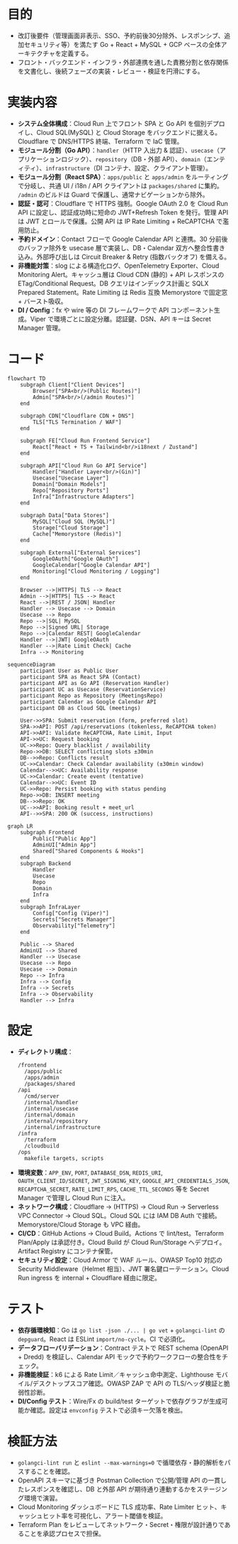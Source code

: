 # 目的
- 改訂後要件（管理画面非表示、SSO、予約前後30分除外、レスポンシブ、追加セキュリティ等）を満たす Go + React + MySQL + GCP ベースの全体アーキテクチャを定義する。
- フロント・バックエンド・インフラ・外部連携を通した責務分割と依存関係を文書化し、後続フェーズの実装・レビュー・検証を円滑にする。

# 実装内容
- **システム全体構成**：Cloud Run 上でフロント SPA と Go API を個別デプロイし、Cloud SQL(MySQL) と Cloud Storage をバックエンドに据える。Cloudflare で DNS/HTTPS 終端、Terraform で IaC 管理。
- **モジュール分割（Go API）**：`handler`（HTTP 入出力 & 認証）、`usecase`（アプリケーションロジック）、`repository`（DB・外部 API）、`domain`（エンティティ）、`infrastructure`（DI コンテナ、設定、クライアント管理）。
- **モジュール分割（React SPA）**：`apps/public` と `apps/admin` をルーティングで分岐し、共通 UI / i18n / API クライアントは `packages/shared` に集約。 `/admin` のビルドは Guard で保護し、通常ナビゲーションから除外。
- **認証・認可**：Cloudflare で HTTPS 強制。Google OAuth 2.0 を Cloud Run API に設定し、認証成功時に短命の JWT+Refresh Token を発行。管理 API は JWT とロールで保護。公開 API は IP Rate Limiting + ReCAPTCHA で濫用防止。
- **予約ドメイン**：Contact フローで Google Calendar API と連携。30 分前後のバッファ除外を usecase 層で実装し、DB・Calendar 双方へ整合性書き込み。外部呼び出しは Circuit Breaker & Retry (指数バックオフ) を備える。
- **非機能対策**：slog による構造化ログ、OpenTelemetry Exporter、Cloud Monitoring Alert。キャッシュ層は Cloud CDN (静的) + API レスポンスの ETag/Conditional Request。DB クエリはインデックス計画と SQLX Prepared Statement。Rate Limiting は Redis 互換 Memorystore で固定窓 + バースト吸収。
- **DI / Config**：fx や wire 等の DI フレームワークで API コンポーネント生成。Viper で環境ごとに設定分離。認証鍵、DSN、API キーは Secret Manager 管理。

# コード
```mermaid
flowchart TD
    subgraph Client["Client Devices"]
        Browser["SPA<br/>(Public Routes)"]
        Admin["SPA<br/>(/admin Routes)"]
    end

    subgraph CDN["Cloudflare CDN + DNS"]
        TLS["TLS Termination / WAF"]
    end

    subgraph FE["Cloud Run Frontend Service"]
        React["React + TS + Tailwind<br/>i18next / Zustand"]
    end

    subgraph API["Cloud Run Go API Service"]
        Handler["Handler Layer<br/>(Gin)"]
        Usecase["Usecase Layer"]
        Domain["Domain Models"]
        Repo["Repository Ports"]
        Infra["Infrastructure Adapters"]
    end

    subgraph Data["Data Stores"]
        MySQL["Cloud SQL (MySQL)"]
        Storage["Cloud Storage"]
        Cache["Memorystore (Redis)"]
    end

    subgraph External["External Services"]
        GoogleOAuth["Google OAuth"]
        GoogleCalendar["Google Calendar API"]
        Monitoring["Cloud Monitoring / Logging"]
    end

    Browser -->|HTTPS| TLS --> React
    Admin -->|HTTPS| TLS --> React
    React -->|REST / JSON| Handler
    Handler --> Usecase --> Domain
    Usecase --> Repo
    Repo -->|SQL| MySQL
    Repo -->|Signed URL| Storage
    Repo -->|Calendar REST| GoogleCalendar
    Handler -->|JWT| GoogleOAuth
    Handler -->|Rate Limit Check| Cache
    Infra --> Monitoring
```

```mermaid
sequenceDiagram
    participant User as Public User
    participant SPA as React SPA (Contact)
    participant API as Go API (Reservation Handler)
    participant UC as Usecase (ReservationService)
    participant Repo as Repository (MeetingsRepo)
    participant Calendar as Google Calendar API
    participant DB as Cloud SQL (meetings)

    User->>SPA: Submit reservation (form, preferred slot)
    SPA->>API: POST /api/reservations (tokenless, ReCAPTCHA token)
    API->>API: Validate ReCAPTCHA, Rate Limit, Input
    API->>UC: Request booking
    UC->>Repo: Query blacklist / availability
    Repo->>DB: SELECT conflicting slots ±30min
    DB-->>Repo: Conflicts result
    UC->>Calendar: Check Calendar availability (±30min window)
    Calendar-->>UC: Availability response
    UC->>Calendar: Create event (tentative)
    Calendar-->>UC: Event ID
    UC->>Repo: Persist booking with status pending
    Repo->>DB: INSERT meeting
    DB-->>Repo: OK
    UC-->>API: Booking result + meet_url
    API-->>SPA: 200 OK (success, instructions)
```

```mermaid
graph LR
    subgraph Frontend
        Public["Public App"]
        AdminUI["Admin App"]
        Shared["Shared Components & Hooks"]
    end
    subgraph Backend
        Handler
        Usecase
        Repo
        Domain
        Infra
    end
    subgraph InfraLayer
        Config["Config (Viper)"]
        Secrets["Secrets Manager"]
        Observability["Telemetry"]
    end

    Public --> Shared
    AdminUI --> Shared
    Handler --> Usecase
    Usecase --> Repo
    Usecase --> Domain
    Repo --> Infra
    Infra --> Config
    Infra --> Secrets
    Infra --> Observability
    Handler --> Infra
```

# 設定
- **ディレクトリ構成**：  
  ```
  /frontend
    /apps/public
    /apps/admin
    /packages/shared
  /api
    /cmd/server
    /internal/handler
    /internal/usecase
    /internal/domain
    /internal/repository
    /internal/infrastructure
  /infra
    /terraform
    /cloudbuild
  /ops
    makefile targets, scripts
  ```
- **環境変数**：`APP_ENV`, `PORT`, `DATABASE_DSN`, `REDIS_URI`, `OAUTH_CLIENT_ID/SECRET`, `JWT_SIGNING_KEY`, `GOOGLE_API_CREDENTIALS_JSON`, `RECAPTCHA_SECRET`, `RATE_LIMIT_RPS`, `CACHE_TTL_SECONDS` 等を Secret Manager で管理し Cloud Run に注入。
- **ネットワーク構成**：Cloudflare → (HTTPS) → Cloud Run → Serverless VPC Connector → Cloud SQL。Cloud SQL には IAM DB Auth で接続。Memorystore/Cloud Storage も VPC 経由。
- **CI/CD**：GitHub Actions → Cloud Build。Actions で lint/test。Terraform Plan/Apply は承認付き。Cloud Build が Cloud Run/Storage へデプロイ。Artifact Registry にコンテナ保管。
- **セキュリティ設定**：Cloud Armor で WAF ルール、OWASP Top10 対応の Security Middleware（Helmet 相当）、JWT 署名鍵ローテーション。Cloud Run ingress を internal + Cloudflare 経由に限定。

# テスト
- **依存循環検知**：Go は `go list -json ./... | go vet` + `golangci-lint` の `depguard`。React は ESLint `import/no-cycle`。CI で必須化。
- **データフローバリデーション**：Contract テストで REST schema (OpenAPI + Dredd) を検証し、Calendar API モックで予約ワークフローの整合性をチェック。
- **非機能検証**：k6 による Rate Limit／キャッシュ命中測定、Lighthouse モバイル/デスクトップスコア確認。OWASP ZAP で API の TLS/ヘッダ検証と脆弱性診断。
- **DI/Config テスト**：Wire/Fx の build/test ターゲットで依存グラフが生成可能か確認。設定は `envconfig` テストで必須キー欠落を検出。

# 検証方法
- `golangci-lint run` と `eslint --max-warnings=0` で循環依存・静的解析をパスすることを確認。
- OpenAPI スキーマに基づき Postman Collection で公開/管理 API の一貫したレスポンスを確認し、DB と外部 API が期待通り連動するかをステージング環境で演習。
- Cloud Monitoring ダッシュボードに TLS 成功率、Rate Limiter ヒット、キャッシュヒット率を可視化し、アラート閾値を検証。
- Terraform Plan をレビューしてネットワーク・Secret・権限が設計通りであることを承認プロセスで担保。

